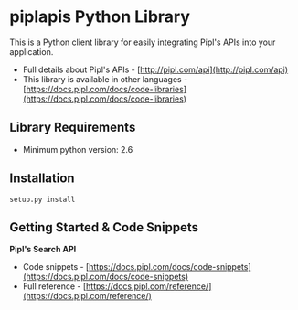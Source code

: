 piplapis Python Library
===========================

This is a Python client library for easily integrating Pipl's APIs into your application.

* Full details about Pipl's APIs - [http://pipl.com/api](http://pipl.com/api)  
* This library is available in other languages - [https://docs.pipl.com/docs/code-libraries](https://docs.pipl.com/docs/code-libraries)

Library Requirements
--------------------

* Minimum python version: 2.6

Installation
------------

    setup.py install

Getting Started & Code Snippets
-------------------------------

**Pipl's Search API**
* Code snippets - [https://docs.pipl.com/docs/code-snippets](https://docs.pipl.com/docs/code-snippets)  
* Full reference - [https://docs.pipl.com/reference/](https://docs.pipl.com/reference/)

